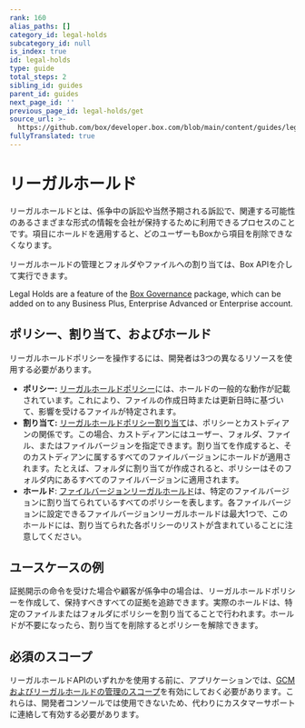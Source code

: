 ```yaml
---
rank: 160
alias_paths: []
category_id: legal-holds
subcategory_id: null
is_index: true
id: legal-holds
type: guide
total_steps: 2
sibling_id: guides
parent_id: guides
next_page_id: ''
previous_page_id: legal-holds/get
source_url: >-
  https://github.com/box/developer.box.com/blob/main/content/guides/legal-holds/index.md
fullyTranslated: true
---
```

# リーガルホールド

リーガルホールドとは、係争中の訴訟や当然予期される訴訟で、関連する可能性のあるさまざまな形式の情報を会社が保持するために利用できるプロセスのことです。項目にホールドを適用すると、どのユーザーもBoxから項目を削除できなくなります。

リーガルホールドの管理とフォルダやファイルへの割り当ては、Box APIを介して実行できます。

<Message>

Legal Holds are a feature of the [Box Governance][governance] package, which can be added on to any Business Plus, Enterprise Advanced or Enterprise account.

</Message>

## ポリシー、割り当て、およびホールド

リーガルホールドポリシーを操作するには、開発者は3つの異なるリソースを使用する必要があります。

* **ポリシー:** [リーガルホールドポリシー][policy]には、ホールドの一般的な動作が記載されています。これにより、ファイルの作成日時または更新日時に基づいて、影響を受けるファイルが特定されます。
* **割り当て:** [リーガルホールドポリシー割り当て][assignment]は、ポリシーとカストディアンの関係です。この場合、カストディアンにはユーザー、フォルダ、ファイル、またはファイルバージョンを指定できます。割り当てを作成すると、そのカストディアンに属するすべてのファイルバージョンにホールドが適用されます。たとえば、フォルダに割り当てが作成されると、ポリシーはそのフォルダ内にあるすべてのファイルバージョンに適用されます。
* **ホールド**: [ファイルバージョンリーガルホールド][hold]は、特定のファイルバージョンに割り当てられているすべてのポリシーを表します。各ファイルバージョンに設定できるファイルバージョンリーガルホールドは最大1つで、このホールドには、割り当てられた各ポリシーのリストが含まれていることに注意してください。

## ユースケースの例

証拠開示の命令を受けた場合や顧客が係争中の場合は、リーガルホールドポリシーを作成して、保持すべきすべての証拠を追跡できます。実際のホールドは、特定のファイルまたはフォルダにポリシーを割り当てることで行われます。ホールドが不要になったら、割り当てを削除するとポリシーを解除できます。

## 必須のスコープ

リーガルホールドAPIのいずれかを使用する前に、アプリケーションでは、[GCMおよびリーガルホールドの管理のスコープ][scopes]を有効にしておく必要があります。これらは、開発者コンソールでは使用できないため、代わりにカスタマーサポートに連絡して有効する必要があります。

[scopes]: g://api-calls/permissions-and-errors/scopes

[policy]: r://legal_hold_policy

[assignment]: r://legal-hold-policy-assignment

[hold]: r://file_version_legal_hold

[governance]: https://www.box.com/security/governance-and-compliance
